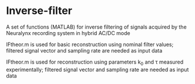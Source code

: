 # Inverse-filter

A set of functions (MATLAB) for inverse filtering of signals acquired by the Neuralynx recording system in hybrid AC/DC mode

IFtheor.m is used for basic reconstruction using nominal filter values; filtered signal vector and sampling rate are needed as input data


IFtheor.m is used for reconstruction using parameters k<sub>0</sub> and &tau; measured experimentally; filtered signal vector and sampling rate are needed as input data
